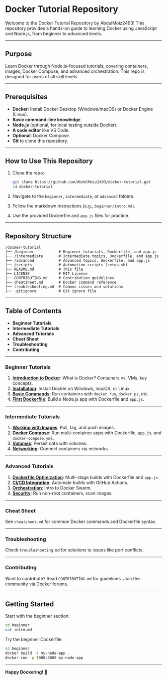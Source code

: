 # Docker Tutorial Repository

Welcome to the Docker Tutorial Repository by AbdulMoiz2493! This repository provides a hands-on guide to learning Docker using JavaScript and Node.js, from beginner to advanced levels.

---

## Purpose

Learn Docker through Node.js-focused tutorials, covering containers, images, Docker Compose, and advanced orchestration. This repo is designed for users of all skill levels.

---

## Prerequisites

- **Docker**: Install Docker Desktop (Windows/macOS) or Docker Engine (Linux).
- **Basic command-line knowledge**.
- **Node.js** (optional, for local testing outside Docker).
- **A code editor** like VS Code.
- **Optional**: Docker Compose.
- **Git** to clone this repository.

---

## How to Use This Repository

1. Clone the repo:
   ```bash
   git clone https://github.com/AbdulMoiz2493/docker-tutorial.git
   cd docker-tutorial
   ```

2. Navigate to the `beginner`, `intermediate`, or `advanced` folders.

3. Follow the markdown instructions (e.g., `beginner/intro.md`).

4. Use the provided Dockerfile and `app.js` files for practice.

---

## Repository Structure

```
/docker-tutorial
├── /beginner           # Beginner tutorials, Dockerfile, and app.js
├── /intermediate       # Intermediate topics, Dockerfile, and app.js
├── /advanced           # Advanced topics, Dockerfile, and app.js
├── /scripts            # Automation scripts (setup.sh)
├── README.md           # This file
├── LICENSE             # MIT License
├── CONTRIBUTING.md     # Contribution guidelines
├── cheatsheet.md       # Docker command reference
├── troubleshooting.md  # Common issues and solutions
├── .gitignore          # Git ignore file
```

---

## Table of Contents

* **Beginner Tutorials**
* **Intermediate Tutorials**
* **Advanced Tutorials**
* **Cheat Sheet**
* **Troubleshooting**
* **Contributing**

---

### Beginner Tutorials

1. **[Introduction to Docker](beginner/intro.md)**: What is Docker? Containers vs. VMs, key concepts.
2. **[Installation](beginner/installation.md)**: Install Docker on Windows, macOS, or Linux.
3. **[Basic Commands](beginner/commands.md)**: Run containers with `docker run`, `docker ps`, etc.
4. **[First Dockerfile](beginner/dockerfile.md)**: Build a Node.js app with Dockerfile and `app.js`.

---

### Intermediate Tutorials

1. **[Working with Images](intermediate/images.md)**: Pull, tag, and push images.
2. **[Docker Compose](intermediate/compose.md)**: Run multi-container apps with Dockerfile, `app.js`, and `docker-compose.yml`.
3. **[Volumes](intermediate/volumes.md)**: Persist data with volumes.
4. **[Networking](intermediate/networking.md)**: Connect containers via networks.

---

### Advanced Tutorials

1. **[Dockerfile Optimization](advanced/optimization.md)**: Multi-stage builds with Dockerfile and `app.js`.
2. **[CI/CD Integration](advanced/cicd.md)**: Automate builds with GitHub Actions.
3. **[Orchestration](advanced/orchestration.md)**: Intro to Docker Swarm.
4. **[Security](advanced/security.md)**: Run non-root containers, scan images.

---

### Cheat Sheet

See `cheatsheet.md` for common Docker commands and Dockerfile syntax.

---

### Troubleshooting

Check `troubleshooting.md` for solutions to issues like port conflicts.

---

### Contributing

Want to contribute? Read `CONTRIBUTING.md` for guidelines. Join the community via Docker forums.

---

## Getting Started

Start with the beginner section:

```bash
cd beginner
cat intro.md
```

Try the beginner Dockerfile:

```bash
cd beginner
docker build -t my-node-app .
docker run -p 3000:3000 my-node-app
```

---

**Happy Dockering!** 🚢

